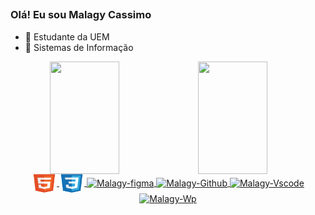 ## <h3> Olá!  Eu sou Malagy Cassimo </h3> 


- 🔭 Estudante da UEM     
- 🌱 Sistemas de Informação

<div align="center">
  <a href="https://github.com/malagycassimo">
  <img  align = "left" height="180em" width ="47%" src="https://github-readme-stats.vercel.app/api?username=malagycassimo&show_icons=true&theme=dark&include_all_commits=true&count_private=true"/>
  <img  align = "left" height="180em"  width ="47%" src="https://github-readme-stats.vercel.app/api/top-langs/?username=malagycassimo&layout=compact&langs_count=7&theme=dark"/>
</div><br/>
	
	
  ##
	
  <div align = "center"><br>
    
  <img align="center" alt="Malagy-HTML" height="30" width="40" src="https://raw.githubusercontent.com/devicons/devicon/master/icons/html5/html5-original.svg">
  <img align="center" alt="Malagy-CSS" height="30" width="40" src="https://raw.githubusercontent.com/devicons/devicon/master/icons/css3/css3-original.svg">
  <img align="center" alt="Malagy-figma" height="30" width="40" src="https://cdn.jsdelivr.net/gh/devicons/devicon/icons/figma/figma-original.svg" />
  <img align="center" alt="Malagy-Github" height="30" width="40" src="https://cdn.jsdelivr.net/gh/devicons/devicon/icons/github/github-original.svg" />
  <img align="center" alt="Malagy-Vscode" height="30" width="40" src="https://cdn.jsdelivr.net/gh/devicons/devicon/icons/vscode/vscode-original.svg" />
  <img align="center" alt="Malagy-Wp" height="30" width="40" src="https://cdn.jsdelivr.net/gh/devicons/devicon/icons/wordpress/wordpress-original.svg" />


  </div>
  
	
